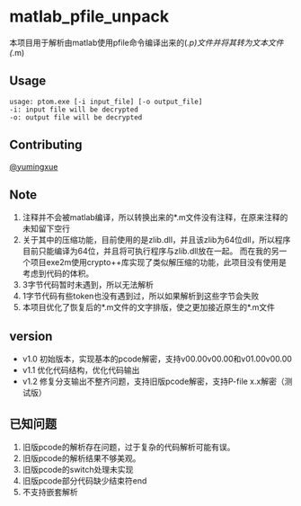 # matlab_pfile_unpack
本项目用于解析由matlab使用pfile命令编译出来的(*.p)文件并将其转为文本文件(*.m)

## Usage
```
usage: ptom.exe [-i input_file] [-o output_file]
-i: input file will be decrypted
-o: output file will be decrypted
```

## Contributing

[@yumingxue](https://github.com/yumxcode)

## Note
1. 注释并不会被matlab编译，所以转换出来的*.m文件没有注释，在原来注释的未知留下空行
2. 关于其中的压缩功能，目前使用的是zlib.dll，并且该zlib为64位dll，所以程序目前只能编译为64位，并且将可执行程序与zlib.dll放在一起。
而在我的另一个项目exe2m使用crypto++库实现了类似解压缩的功能，此项目没有使用是考虑到代码的体积。
3. 3字节代码暂时未遇到，所以无法解析
4. 1字节代码有些token也没有遇到过，所以如果解析到这些字节会失败
5. 本项目优化了恢复后的*.m文件的文字排版，使之更加接近原生的*.m文件

## version
* v1.0 初始版本，实现基本的pcode解密，支持v00.00v00.00和v01.00v00.00
* v1.1 优化代码结构，优化代码输出
* v1.2 修复分支输出不整齐问题，支持旧版pcode解密，支持P-file  x.x解密（测试版）

## 已知问题
1. 旧版pcode的解析存在问题，过于复杂的代码解析可能有误。
2. 旧版pcode的解析结果不够美观。
3. 旧版pcode的switch处理未实现
4. 旧版pcode部分代码缺少结束符end
5. 不支持嵌套解析